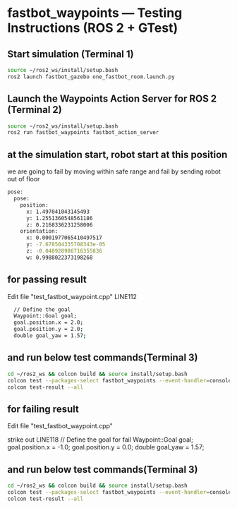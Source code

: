 # fastbot_waypoints — Testing Instructions (ROS 2 + GTest)

## Start simulation (Terminal 1)
```bash
source ~/ros2_ws/install/setup.bash
ros2 launch fastbot_gazebo one_fastbot_room.launch.py
```

## Launch the Waypoints Action Server for ROS 2 (Terminal 2)
```bash
source ~/ros2_ws/install/setup.bash
ros2 run fastbot_waypoints fastbot_action_server
```

## at the simulation start, robot start at this position
we are going to fail by moving within safe range and fail by sending robot out of floor
```bash
pose:
  pose:
    position:
      x: 1.497041043145493
      y: 1.2551360548561186
      z: 0.2168336231258006
    orientation:
      x: 0.0001977065410497517
      y: -7.678504335708343e-05
      z: -0.048928986716355836
      w: 0.9988022373198268
``` 
## for passing result
Edit file "test_fastbot_waypoint.cpp"
LINE112 
```bash
  // Define the goal
  Waypoint::Goal goal;
  goal.position.x = 2.0;
  goal.position.y = 2.0;
  double goal_yaw = 1.57;
``` 
## and run below test commands(Terminal 3)
```bash
cd ~/ros2_ws && colcon build && source install/setup.bash
colcon test --packages-select fastbot_waypoints --event-handler=console_direct+
colcon test-result --all
```

## for failing result
Edit file "test_fastbot_waypoint.cpp"

strike out LINE118 
  // Define the goal for fail
  Waypoint::Goal goal;
    goal.position.x = -1.0;
    goal.position.y = 0.0;
    double goal_yaw = 1.57;

## and run below test commands(Terminal 3)
```bash
cd ~/ros2_ws && colcon build && source install/setup.bash
colcon test --packages-select fastbot_waypoints --event-handler=console_direct+
colcon test-result --all


